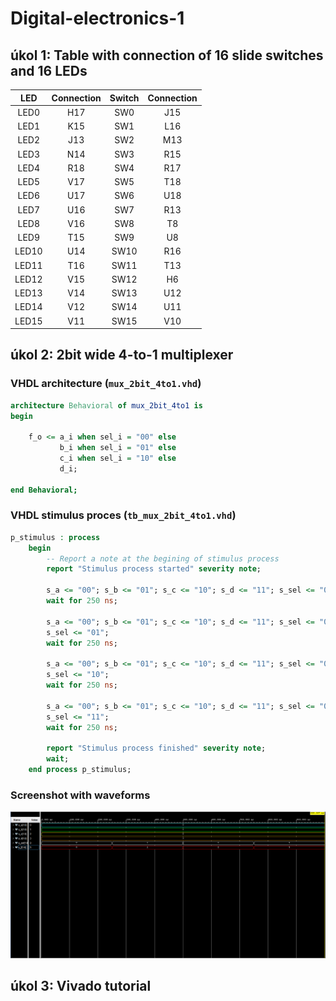 # Digital-electronics-1

## úkol 1: Table with connection of 16 slide switches and 16 LEDs

| **LED** | **Connection** | **Switch** | **Connection** | 
| :-: | :-: | :-: | :-: |
| LED0 | H17 | SW0 | J15 |
| LED1 | K15 | SW1 | L16 |
| LED2 | J13 | SW2 | M13 |
| LED3 | N14 | SW3 | R15 |
| LED4 | R18 | SW4 | R17 |
| LED5 | V17 | SW5 | T18 |
| LED6 | U17 | SW6 | U18 |
| LED7 | U16 | SW7 | R13 |
| LED8 | V16 | SW8 | T8 |
| LED9 | T15 | SW9 | U8 |
| LED10 | U14 | SW10 | R16 |
| LED11 | T16 | SW11 | T13 |
| LED12 | V15 | SW12 | H6 |
| LED13 | V14 | SW13 | U12 |
| LED14 | V12 | SW14 | U11 |
| LED15 | V11 | SW15 | V10 |

## úkol 2: 2bit wide 4-to-1 multiplexer

### VHDL architecture (`mux_2bit_4to1.vhd`)

```vhdl
architecture Behavioral of mux_2bit_4to1 is
begin

    f_o <= a_i when sel_i = "00" else
           b_i when sel_i = "01" else
           c_i when sel_i = "10" else
           d_i;

end Behavioral;
```
### VHDL stimulus proces (`tb_mux_2bit_4to1.vhd`)

```vhdl
p_stimulus : process
    begin
        -- Report a note at the begining of stimulus process
        report "Stimulus process started" severity note;

        s_a <= "00"; s_b <= "01"; s_c <= "10"; s_d <= "11"; s_sel <= "00"; 
        wait for 250 ns;

        s_a <= "00"; s_b <= "01"; s_c <= "10"; s_d <= "11"; s_sel <= "00";
        s_sel <= "01";
        wait for 250 ns;
  
        s_a <= "00"; s_b <= "01"; s_c <= "10"; s_d <= "11"; s_sel <= "00";      
        s_sel <= "10";
        wait for 250 ns;
   
        s_a <= "00"; s_b <= "01"; s_c <= "10"; s_d <= "11"; s_sel <= "00";
        s_sel <= "11";
        wait for 250 ns;

        report "Stimulus process finished" severity note;
        wait;
    end process p_stimulus;
```
### Screenshot with waveforms

![Screenshot](images/output_4bit1_Mux.png)

## úkol 3: Vivado tutorial


